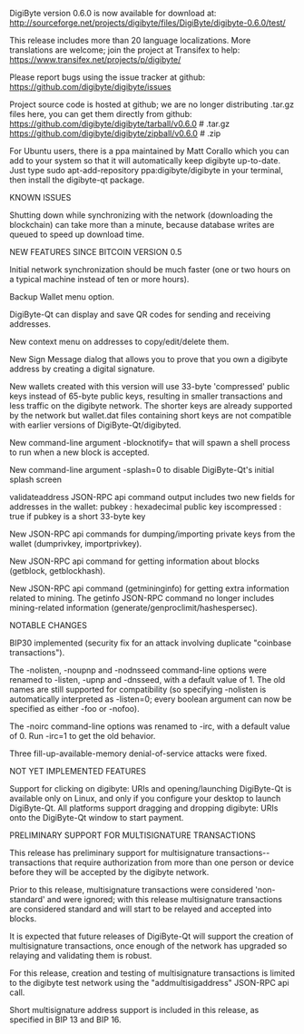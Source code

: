 DigiByte version 0.6.0 is now available for download at:
http://sourceforge.net/projects/digibyte/files/DigiByte/digibyte-0.6.0/test/

This release includes more than 20 language localizations.
More translations are welcome; join the
project at Transifex to help:
https://www.transifex.net/projects/p/digibyte/

Please report bugs using the issue tracker at github:
https://github.com/digibyte/digibyte/issues

Project source code is hosted at github; we are no longer
distributing .tar.gz files here, you can get them
directly from github:
https://github.com/digibyte/digibyte/tarball/v0.6.0  # .tar.gz
https://github.com/digibyte/digibyte/zipball/v0.6.0  # .zip

For Ubuntu users, there is a ppa maintained by Matt Corallo which
you can add to your system so that it will automatically keep
digibyte up-to-date.  Just type
sudo apt-add-repository ppa:digibyte/digibyte
in your terminal, then install the digibyte-qt package.


KNOWN ISSUES

Shutting down while synchronizing with the network
(downloading the blockchain) can take more than a minute,
because database writes are queued to speed up download
time.


NEW FEATURES SINCE BITCOIN VERSION 0.5

Initial network synchronization should be much faster
(one or two hours on a typical machine instead of ten or more
hours).

Backup Wallet menu option.

DigiByte-Qt can display and save QR codes for sending
and receiving addresses.

New context menu on addresses to copy/edit/delete them.

New Sign Message dialog that allows you to prove that you
own a digibyte address by creating a digital
signature.

New wallets created with this version will
use 33-byte 'compressed' public keys instead of
65-byte public keys, resulting in smaller
transactions and less traffic on the digibyte
network. The shorter keys are already supported
by the network but wallet.dat files containing
short keys are not compatible with earlier
versions of DigiByte-Qt/digibyted.

New command-line argument -blocknotify=<command>
that will spawn a shell process to run <command> 
when a new block is accepted.

New command-line argument -splash=0 to disable
DigiByte-Qt's initial splash screen

validateaddress JSON-RPC api command output includes
two new fields for addresses in the wallet:
pubkey : hexadecimal public key
iscompressed : true if pubkey is a short 33-byte key

New JSON-RPC api commands for dumping/importing
private keys from the wallet (dumprivkey, importprivkey).

New JSON-RPC api command for getting information about
blocks (getblock, getblockhash).

New JSON-RPC api command (getmininginfo) for getting
extra information related to mining. The getinfo
JSON-RPC command no longer includes mining-related
information (generate/genproclimit/hashespersec).



NOTABLE CHANGES

BIP30 implemented (security fix for an attack involving
duplicate "coinbase transactions").

The -nolisten, -noupnp and -nodnsseed command-line
options were renamed to -listen, -upnp and -dnsseed,
with a default value of 1. The old names are still
supported for compatibility (so specifying -nolisten
is automatically interpreted as -listen=0; every
boolean argument can now be specified as either
-foo or -nofoo).

The -noirc command-line options was renamed to
-irc, with a default value of 0. Run -irc=1 to
get the old behavior.

Three fill-up-available-memory denial-of-service
attacks were fixed.


NOT YET IMPLEMENTED FEATURES

Support for clicking on digibyte: URIs and
opening/launching DigiByte-Qt is available only on Linux,
and only if you configure your desktop to launch
DigiByte-Qt. All platforms support dragging and dropping
digibyte: URIs onto the DigiByte-Qt window to start
payment.


PRELIMINARY SUPPORT FOR MULTISIGNATURE TRANSACTIONS

This release has preliminary support for multisignature
transactions-- transactions that require authorization
from more than one person or device before they
will be accepted by the digibyte network.

Prior to this release, multisignature transactions
were considered 'non-standard' and were ignored;
with this release multisignature transactions are
considered standard and will start to be relayed
and accepted into blocks.

It is expected that future releases of DigiByte-Qt
will support the creation of multisignature transactions,
once enough of the network has upgraded so relaying
and validating them is robust.

For this release, creation and testing of multisignature
transactions is limited to the digibyte test network using
the "addmultisigaddress" JSON-RPC api call.

Short multisignature address support is included in this
release, as specified in BIP 13 and BIP 16.
